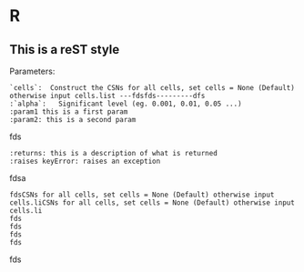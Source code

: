 R
=======

This is a reST style
---------------------

Parameters:

    `cells`:  Construct the CSNs for all cells, set cells = None (Default) otherwise input cells.list ---fdsfds---------dfs
    :`alpha`:   Significant level (eg. 0.001, 0.01, 0.05 ...)
    :param1 this is a first param
    :param2: this is a second param

fds

    :returns: this is a description of what is returned
    :raises keyError: raises an exception

fdsa

    fdsCSNs for all cells, set cells = None (Default) otherwise input cells.liCSNs for all cells, set cells = None (Default) otherwise input cells.li
    fds
    fds
    fds
    fds
  
  
  fds
  
  
